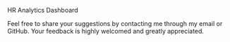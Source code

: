 HR Analytics Dashboard

Feel free to share your suggestions by contacting me through my email or GitHub. Your feedback is highly welcomed and greatly appreciated.
